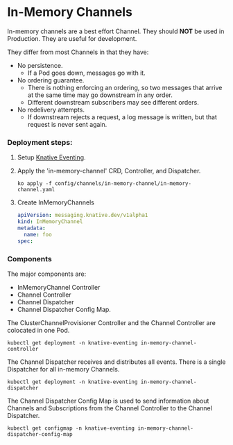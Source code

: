 # In-Memory Channels

In-memory channels are a best effort Channel. They should **NOT** be used in
Production. They are useful for development.

They differ from most Channels in that they have:

- No persistence.
  - If a Pod goes down, messages go with it.
- No ordering guarantee.
  - There is nothing enforcing an ordering, so two messages that arrive at the
    same time may go downstream in any order.
  - Different downstream subscribers may see different orders.
- No redelivery attempts.
  - If downstream rejects a request, a log message is written, but that request
    is never sent again.

### Deployment steps:

1. Setup [Knative Eventing](../../../DEVELOPMENT.md).
1. Apply the 'in-memory-channel' CRD, Controller, and Dispatcher.
   ```shell
   ko apply -f config/channels/in-memory-channel/in-memory-channel.yaml
   ```
1. Create InMemoryChannels

   ```yaml
   apiVersion: messaging.knative.dev/v1alpha1
   kind: InMemoryChannel
   metadata:
     name: foo
   spec:
   ```

### Components

The major components are:

- InMemoryChannel Controller
- Channel Controller
- Channel Dispatcher
- Channel Dispatcher Config Map.

The ClusterChannelProvisioner Controller and the Channel Controller are
colocated in one Pod.

```shell
kubectl get deployment -n knative-eventing in-memory-channel-controller
```

The Channel Dispatcher receives and distributes all events. There is a single
Dispatcher for all in-memory Channels.

```shell
kubectl get deployment -n knative-eventing in-memory-channel-dispatcher
```

The Channel Dispatcher Config Map is used to send information about Channels and
Subscriptions from the Channel Controller to the Channel Dispatcher.

```shell
kubectl get configmap -n knative-eventing in-memory-channel-dispatcher-config-map
```

